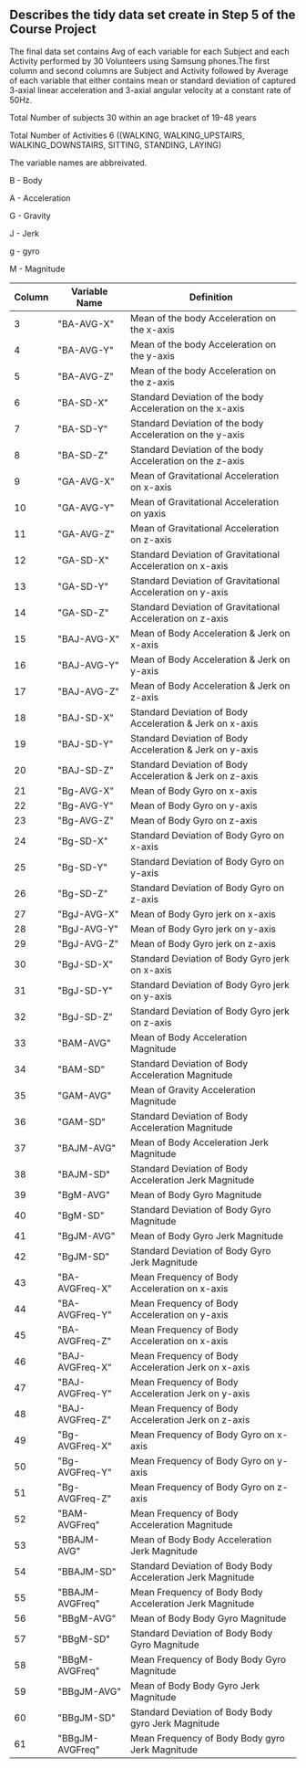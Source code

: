 ## Describes the tidy data set create in Step 5 of the Course Project

The final data set contains Avg of each variable for each Subject and each Activity performed by 30 Volunteers using Samsung phones.The first column and second columns are Subject and Activity followed by Average of each variable that either contains mean or standard deviation of captured 3-axial linear acceleration and 3-axial angular velocity at a constant rate of 50Hz.

Total Number of subjects 30 within an age bracket of 19-48 years

Total Number of Activities 6 ((WALKING, WALKING_UPSTAIRS, WALKING_DOWNSTAIRS, SITTING, STANDING, LAYING)

The variable names are abbreivated.

B - Body

A - Acceleration

G - Gravity

J - Jerk

g - gyro

M - Magnitude

Column|         Variable Name             |                Definition
------|-----------------------------------|-------------------------------------------------------
  3   |         "BA-AVG-X"                |          Mean of the body Acceleration on the x-axis
  4   |         "BA-AVG-Y"	              |          Mean of the body Acceleration on the y-axis
  5   |         "BA-AVG-Z"	              |          Mean of the body Acceleration on the z-axis
  6   |         "BA-SD-X"	                |          Standard Deviation of the body Acceleration on the x-axis
  7   |         "BA-SD-Y"	                |          Standard Deviation of the body Acceleration on the y-axis
  8   |         "BA-SD-Z"	                |          Standard Deviation of the body Acceleration on the z-axis
  9   |         "GA-AVG-X"	              |          Mean of Gravitational Acceleration on x-axis
  10  |         "GA-AVG-Y"	              |          Mean of Gravitational Acceleration on yaxis
  11  |         "GA-AVG-Z"	              |          Mean of Gravitational Acceleration on z-axis
  12  |         "GA-SD-X"	                |          Standard Deviation of Gravitational Acceleration on x-axis
  13  |         "GA-SD-Y"	                |          Standard Deviation of Gravitational Acceleration on y-axis
  14  |         "GA-SD-Z"	                |          Standard Deviation of Gravitational Acceleration on z-axis
  15  |         "BAJ-AVG-X"	              |          Mean of Body Acceleration & Jerk on x-axis
  16  |         "BAJ-AVG-Y"	              |          Mean of Body Acceleration & Jerk on y-axis
  17  |         "BAJ-AVG-Z"	              |          Mean of Body Acceleration & Jerk on z-axis
  18  |         "BAJ-SD-X"	              |          Standard Deviation of Body Acceleration & Jerk on x-axis
  19  |         "BAJ-SD-Y"                |          Standard Deviation of Body Acceleration & Jerk on y-axis
  20  |         "BAJ-SD-Z"                |          Standard Deviation of Body Acceleration & Jerk on z-axis
  21  |         "Bg-AVG-X"	              |          Mean of Body Gyro on x-axis
  22  |         "Bg-AVG-Y"	              |          Mean of Body Gyro on y-axis
  23  |         "Bg-AVG-Z"	              |          Mean of Body Gyro on z-axis
  24  |         "Bg-SD-X"	                |          Standard Deviation of Body Gyro on x-axis
  25  |         "Bg-SD-Y"                 |          Standard Deviation of Body Gyro on y-axis
  26  |         "Bg-SD-Z"	                |          Standard Deviation of Body Gyro on z-axis
  27  |         "BgJ-AVG-X"               |          Mean of Body Gyro jerk on x-axis
  28  |         "BgJ-AVG-Y"	              |          Mean of Body Gyro jerk on y-axis
  29  |         "BgJ-AVG-Z"               |          Mean of Body Gyro jerk on z-axis
  30  |         "BgJ-SD-X"	              |          Standard Deviation of Body Gyro jerk on x-axis
  31  |         "BgJ-SD-Y"                |          Standard Deviation of Body Gyro jerk on y-axis
  32  |         "BgJ-SD-Z"                |          Standard Deviation of Body Gyro jerk on z-axis
  33  |         "BAM-AVG"                 |          Mean of Body Acceleration Magnitude
  34  |         "BAM-SD"                  |          Standard Deviation of Body Acceleration Magnitude
  35  |         "GAM-AVG"                 |          Mean of Gravity Acceleration Magnitude
  36  |         "GAM-SD"	                |          Standard Deviation of Body Acceleration Magnitude
  37  |         "BAJM-AVG"	              |          Mean of Body Acceleration Jerk Magnitude
  38  |         "BAJM-SD"                 |          Standard Deviation of Body Acceleration Jerk Magnitude
  39  |         "BgM-AVG"	                |          Mean of Body Gyro Magnitude
  40  |         "BgM-SD"	                |          Standard Deviation of Body Gyro Magnitude
  41  |         "BgJM-AVG"	              |          Mean of Body Gyro Jerk Magnitude
  42  |         "BgJM-SD"                 |          Standard Deviation of Body Gyro Jerk Magnitude
  43  |         "BA-AVGFreq-X"            |          Mean Frequency of Body Acceleration on x-axis
  44  |         "BA-AVGFreq-Y"            |          Mean Frequency of Body Acceleration on y-axis
  45  |         "BA-AVGFreq-Z"            |          Mean Frequency of Body Acceleration on x-axis
  46  |         "BAJ-AVGFreq-X"           |          Mean Frequency of Body Acceleration Jerk on x-axis
  47  |         "BAJ-AVGFreq-Y"           |          Mean Frequency of Body Acceleration Jerk on y-axis
  48  |         "BAJ-AVGFreq-Z"           |          Mean Frequency of Body Acceleration Jerk on z-axis
  49  |         "Bg-AVGFreq-X"            |          Mean Frequency of Body Gyro on x-axis
  50  |         "Bg-AVGFreq-Y"            |          Mean Frequency of Body Gyro on y-axis
  51  |         "Bg-AVGFreq-Z"            |          Mean Frequency of Body Gyro on z-axis
  52  |         "BAM-AVGFreq"             |          Mean Frequency of Body Acceleration Magnitude
  53  |         "BBAJM-AVG"	              |          Mean of Body Body Acceleration Jerk Magnitude
  54  |         "BBAJM-SD"                |          Standard Deviation of Body Body Acceleration Jerk Magnitude
  55  |         "BBAJM-AVGFreq"           |          Mean Frequency of Body Body Acceleration Jerk Magnitude
  56  |         "BBgM-AVG"                |          Mean of Body Body Gyro Magnitude
  57  |         "BBgM-SD"	                |          Standard Deviation of Body Body Gyro Magnitude
  58  |         "BBgM-AVGFreq"            |          Mean Frequency of Body Body Gyro Magnitude
  59  |         "BBgJM-AVG"               |          Mean of Body Body Gyro Jerk Magnitude
  60  |         "BBgJM-SD"                |          Standard Deviation of Body Body gyro Jerk Magnitude
  61  |         "BBgJM-AVGFreq"           |          Mean Frequency of Body Body gyro Jerk Magnitude

